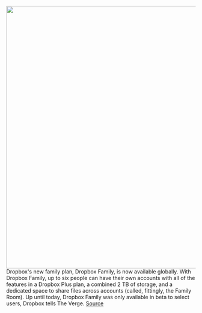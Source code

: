 <img src='https://cdn.vox-cdn.com/thumbor/yWae1L3x7l05ksWwtJ1iciPzfCE=/0x0:3463x2309/1200x800/filters:focal(1455x878:2009x1432)/cdn.vox-cdn.com/uploads/chorus_image/image/67665052/1211180751.jpg.0.jpg' width='700px' /><br/>
Dropbox's new family plan, Dropbox Family, is now available globally. With Dropbox Family, up to six people can have their own accounts with all of the features in a Dropbox Plus plan, a combined 2 TB of storage, and a dedicated space to share files across accounts (called, fittingly, the Family Room). Up until today, Dropbox Family was only available in beta to select users, Dropbox tells The Verge.
<a href='https://www.theverge.com/2020/10/21/21525055/dropbox-family-plan-now-available-globally'> Source <a/>